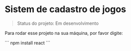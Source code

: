 <h1>Sistem de cadastro de jogos</h1>

> Status do projeto: Em desenvolvimento

Para rodar esse projeto na sua máquina, por favor digite: 

´´´
npm install react
´´´
